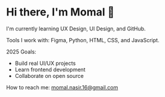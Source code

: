 # Hi there, I'm Momal 👋

I'm currently learning UX Design, UI Design, and GitHub.

Tools I work with: Figma, Python, HTML, CSS, and JavaScript.

2025 Goals:
- Build real UI/UX projects
- Learn frontend development
- Collaborate on open source

How to reach me: momal.nasir.16@gmail.com
